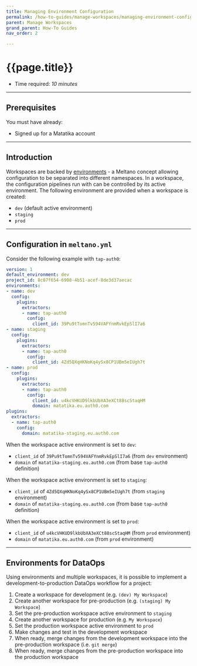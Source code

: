 ```yaml
---
title: Managing Environment Configuration
permalink: /how-to-guides/manage-workspaces/managing-environment-configuration
parent: Manage Workspaces
grand_parent: How-To Guides
nav_order: 2

---
```


# {{page.title}}

- Time required: _10 minutes_

---

## Prerequisites
You must have already:

- Signed up for a Matatika account

---

##  Introduction
Workspaces are backed by [environments](https://docs.meltano.com/concepts/environments) - a Meltano concept allowing configuration to be separated into different namespaces. In a workspace, the configuration pipelines run with can be controlled by its active environment. The following environment are provided when a workspace is created:

- `dev` (default active environment)
- `staging`
- `prod`

---

## Configuration in `meltano.yml`
Consider the following example with `tap-auth0`:

```yml
version: 1
default_environment: dev
project_id: 8c07f654-6908-4b51-acef-8de3d37aecac
environments:
- name: dev
  config:
    plugins:
      extractors:
      - name: tap-auth0
        config:
          client_id: 39Pu9tTomnTv594VAFYnmRvkEpSlI7a6
- name: staging
  config:
    plugins:
      extractors:
      - name: tap-auth0
        config:
          client_id: 4Zd5QXqHKNoKq4ySx8CP1UBm5eIUgh7t
- name: prod
  config:
    plugins:
      extractors:
      - name: tap-auth0
        config:
          client_id: u4kcVHKUD9lkbUbXA3eXCt88scStaqHM
          domain: matatika.eu.auth0.com
plugins:
  extractors:
  - name: tap-auth0
    config:
      domain: matatika-staging.eu.auth0.com
```

When the workspace active environment is set to `dev`:
- `client_id` of `39Pu9tTomnTv594VAFYnmRvkEpSlI7a6` (from `dev` environment)
- `domain` of `matatika-staging.eu.auth0.com` (from base `tap-auth0` definition)

When the workspace active environment is set to `staging`:
- `client_id` of `4Zd5QXqHKNoKq4ySx8CP1UBm5eIUgh7t` (from `staging` environment)
- `domain` of `matatika-staging.eu.auth0.com` (from base `tap-auth0` definition)

When the workspace active environment is set to `prod`:
- `client_id` of `u4kcVHKUD9lkbUbXA3eXCt88scStaqHM` (from `prod` environment)
- `domain` of `matatika.eu.auth0.com` (from `prod` environment)

---

## Environments for DataOps
Using environments and multiple workspaces, it is possible to implement a development-to-production DataOps workflow for a project:

1. Create a workspace for development (e.g. `(dev) My Workspace`)
1. Create another workspace for pre-production (e.g. `(staging) My Workspace`)
1. Set the pre-production workspace active environment to `staging`
1. Create another workspace for production (e.g. `My Workspace`)
1. Set the production workspace active environment to `prod`
1. Make changes and test in the development workspace
1. When ready, merge changes from the development workspace into the pre-production workspace (i.e. `git merge`)
1. When ready, merge changes from the pre-production workspace into the production workspace
